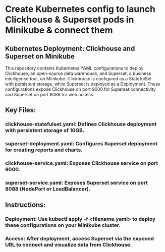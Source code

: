 # Create Kubernetes config to launch Clickhouse & Superset pods in Minikube & connect them
## Kubernetes Deployment: Clickhouse and Superset on Minikube
This repository contains Kubernetes YAML configurations to deploy Clickhouse, an open-source data warehouse, and Superset, a business intelligence tool, on Minikube. Clickhouse is configured as a StatefulSet with persistent storage, while Superset is deployed as a Deployment. These configurations expose Clickhouse on port 9000 for Superset connectivity and Superset on port 8088 for web access.

## Key Files:

### clickhouse-statefulset.yaml: Defines Clickhouse deployment with persistent storage of 10GB.
### superset-deployment.yaml: Configures Superset deployment for creating reports and charts.
### clickhouse-service.yaml: Exposes Clickhouse service on port 9000.
### superset-service.yaml: Exposes Superset service on port 8088 (NodePort or LoadBalancer).

## Instructions:

### Deployment: Use kubectl apply -f <filename.yaml> to deploy these configurations on your Minikube cluster.
### Access: After deployment, access Superset via the exposed URL to connect and visualize data from Clickhouse.
